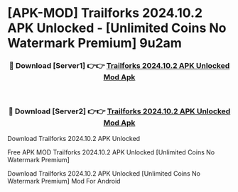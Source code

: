 # [APK-MOD] Trailforks 2024.10.2 APK Unlocked - [Unlimited Coins No Watermark Premium] 9u2am



<div align="center">
<h3>🔴 Download [Server1] 👉👉 <a href="https://momento.my/?title=Trailforks_2024.10.2_APK_Unlocked">Trailforks 2024.10.2 APK Unlocked Mod Apk</a></h3><br>

<h3>🔴 Download [Server2] 👉👉 <a href="https://momento.my/?title=Trailforks_2024.10.2_APK_Unlocked">Trailforks 2024.10.2 APK Unlocked Mod Apk</a></h3>
</div>



Download Trailforks 2024.10.2 APK Unlocked 

Free APK MOD Trailforks 2024.10.2 APK Unlocked [Unlimited Coins No Watermark Premium]

Download Trailforks 2024.10.2 APK Unlocked [Unlimited Coins No Watermark Premium] Mod For Android
